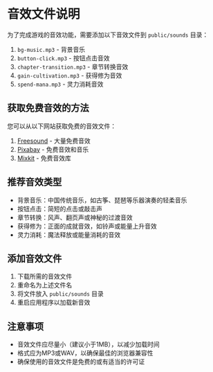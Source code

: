 # 音效文件说明

为了完成游戏的音效功能，需要添加以下音效文件到 `public/sounds` 目录：

1. `bg-music.mp3` - 背景音乐
2. `button-click.mp3` - 按钮点击音效
3. `chapter-transition.mp3` - 章节转换音效
4. `gain-cultivation.mp3` - 获得修为音效
5. `spend-mana.mp3` - 灵力消耗音效

## 获取免费音效的方法

您可以从以下网站获取免费的音效文件：

1. [Freesound](https://freesound.org/) - 大量免费音效
2. [Pixabay](https://pixabay.com/sound-effects/) - 免费音效和音乐
3. [Mixkit](https://mixkit.co/free-sound-effects/) - 免费音效库

## 推荐音效类型

- 背景音乐：中国传统音乐，如古筝、琵琶等乐器演奏的轻柔音乐
- 按钮点击：简短的点击或敲击声
- 章节转换：风声、翻页声或神秘的过渡音效
- 获得修为：正面的成就音效，如铃声或能量上升音效
- 灵力消耗：魔法释放或能量消耗的音效

## 添加音效文件

1. 下载所需的音效文件
2. 重命名为上述文件名
3. 将文件放入 `public/sounds` 目录
4. 重启应用程序以加载新音效

## 注意事项

- 音效文件应尽量小（建议小于1MB），以减少加载时间
- 格式应为MP3或WAV，以确保最佳的浏览器兼容性
- 确保使用的音效文件是免费的或有适当的许可证
